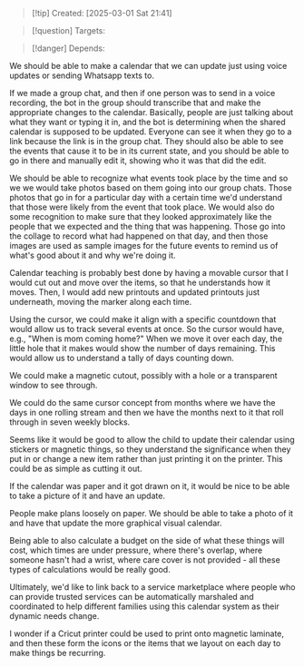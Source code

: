 
>[!tip] Created: [2025-03-01 Sat 21:41]

>[!question] Targets: 

>[!danger] Depends: 

We should be able to make a calendar that we can update just using voice updates or sending Whatsapp texts to. 

If we made a group chat, and then if one person was to send in a voice recording, the bot in the group should transcribe that and make the appropriate changes to the calendar. Basically, people are just talking about what they want or typing it in, and the bot is determining when the shared calendar is supposed to be updated. Everyone can see it when they go to a link because the link is in the group chat. They should also be able to see the events that cause it to be in its current state, and you should be able to go in there and manually edit it, showing who it was that did the edit. 

We should be able to recognize what events took place by the time and so we we would take photos based on them going into our group chats. Those photos that go in for a particular day with a certain time we'd understand that those were likely from the event that took place. We would also do some recognition to make sure that they looked approximately like the people that we expected and the thing that was happening. Those go into the collage to record what had happened on that day, and then those images are used as sample images for the future events to remind us of what's good about it and why we're doing it.

Calendar teaching is probably best done by having a movable cursor that I would cut out and move over the items, so that he understands how it moves. Then, I would add new printouts and updated printouts just underneath, moving the marker along each time. 

Using the cursor, we could make it align with a specific countdown that would allow us to track several events at once. So the cursor would have, e.g., "When is mom coming home?" When we move it over each day, the little hole that it makes would show the number of days remaining. This would allow us to understand a tally of days counting down. 

We could make a magnetic cutout, possibly with a hole or a transparent window to see through. 

We could do the same cursor concept from months where we have the days in one rolling stream and then we have the months next to it that roll through in seven weekly blocks. 

Seems like it would be good to allow the child to update their calendar using stickers or magnetic things, so they understand the significance when they put in or change a new item rather than just printing it on the printer. This could be as simple as cutting it out.

If the calendar was paper and it got drawn on it, it would be nice to be able to take a picture of it and have an update.

People make plans loosely on paper. We should be able to take a photo of it and have that update the more graphical visual calendar. 

Being able to also calculate a budget on the side of what these things will cost, which times are under pressure, where there's overlap, where someone hasn't had a wrist, where care cover is not provided - all these types of calculations would be really good. 

Ultimately, we'd like to link back to a service marketplace where people who can provide trusted services can be automatically marshaled and coordinated to help different families using this calendar system as their dynamic needs change. 

I wonder if a Cricut printer could be used to print onto magnetic laminate, and then these form the icons or the items that we layout on each day to make things be recurring. 